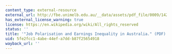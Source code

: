 ```yaml
---
content_type: external-resource
external_url: http://fbe.unimelb.edu.au/__data/assets/pdf_file/0009/1427409/1192CoelliBorland.pdf
has_external_license_warning: true
license: https://en.wikipedia.org/wiki/All_rights_reserved
status: ''
title: '"Job Polarisation and Earnings Inequality in Australia." (PDF)'
uid: 5fe2fcc1-4abe-44ef-a7dd-b87f25654918
wayback_url: ''
---
```


